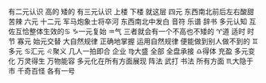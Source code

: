 有二元认识 高的 矮的
有三元认识 上楼 下楼 就这层
四元 东西南北前后左右酸甜苦辣
六元 十二元 军马炮象士将卒河 东西南北中发白
音符 乐谱 辞书
多元认知 互佐互恰整体生效的♋︎
♑︎一元复始 ♒︎气 三者就会有一个不高也不矮的
♈︎道 适时 时节 寡元 始元交替 大自然规律
正确地掌握 运用自然规律 便能做到别人做不到的
♊︎多元 ♋︎汇元 ♌︎聚义 几人一拍即合 企业
♍︎大盛 全部 全盘承接
♎︎得体 充盈 多元变化 万灵得生 万物能容
多元化在所有方面展现 阵法 武打 书法 所有方面
♏︎大隐于市 千奇百怪 各有一号
